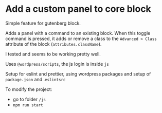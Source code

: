# Add a custom panel to core block

Simple feature for gutenberg block.

Adds a panel with a command to an existing block. When this toggle command is pressed, it adds or remove a class to the `Advanced > Class` attribute of the block (`attributes.className`).

I tested and seems to be working pretty well.

Uses `@wordpress/scripts`, the js login is inside `js`

Setup for eslint and prettier, using wordpress packages and setup of `package.json` and .`eslintsrc`

To modify the project:

- go to folder `/js`
- `npm run start`
